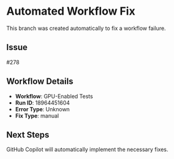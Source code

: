 # Automated Workflow Fix

This branch was created automatically to fix a workflow failure.

## Issue

#278

## Workflow Details

- **Workflow**: GPU-Enabled Tests
- **Run ID**: 18964451604
- **Error Type**: Unknown
- **Fix Type**: manual

## Next Steps

GitHub Copilot will automatically implement the necessary fixes.
